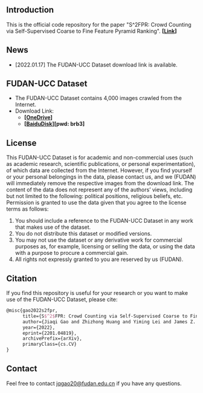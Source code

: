 ## Introduction
This is the official code repository for the paper "S^2FPR: Crowd Counting via Self-Supervised Coarse to Fine Feature Pyramid Ranking". **[[Link](https://arxiv.org/pdf/2201.04819.pdf)]**

## News
- [2022.01.17] The FUDAN-UCC Dataset download link is available.


## FUDAN-UCC Dataset
- The FUDAN-UCC Dataset contains 4,000 images crawled from the Internet. 
- Download Link: 
  - **[[OneDrive](https://1drv.ms/u/s!AkFyOI5q6fU_iGqJ6MibgUNja45x?e=crfMS0)]**
  - **[[BaiduDisk](https://pan.baidu.com/s/14F5-QsQML2Ks-15-ELiGhg)][pwd: brb3]**

## License
This FUDAN-UCC Dataset is for academic and non-commercial uses (such as academic research, scientific publications, or personal experimentation), of which data are collected from the Internet. However, if you find yourself or your personal belongings in the data, please contact us, and we (FUDAN) will immediately remove the respective images from the download link. The content of the data does not represent any of the authors’ views, including but not limited to the following: political positions, religious beliefs, etc. Permission is granted to use the data given that you agree to the license terms as follows:
1. You should include a reference to the FUDAN-UCC Dataset in any work that makes use of the dataset.
2. You do not distribute this dataset or modified versions.
3. You may not use the dataset or any derivative work for commercial purposes as, for example, licensing or selling the data, or using the data with a purpose to procure a commercial gain.
4. All rights not expressly granted to you are reserved by us (FUDAN).

## Citation
If you find this repository is useful for your research or you want to make use of the FUDAN-UCC Dataset, please cite:
```tex
@misc{gao2022s2fpr,
      title={S$^2$FPR: Crowd Counting via Self-Supervised Coarse to Fine Feature Pyramid Ranking}, 
      author={Jiaqi Gao and Zhizhong Huang and Yiming Lei and James Z. Wang and Fei-Yue Wang and Junping Zhang},
      year={2022},
      eprint={2201.04819},
      archivePrefix={arXiv},
      primaryClass={cs.CV}
}
```

## Contact
Feel free to contact jqgao20@fudan.edu.cn if you have any questions.
